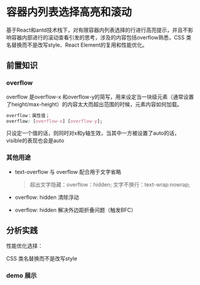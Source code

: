 # 容器内列表选择高亮和滚动

基于React和antd技术栈下，对有限容器内列表选择的行进行高亮提示，并且不影响容器内部进行的滚动查看引发的思考，涉及的内容包括overflow熟悉，CSS 类名替换而不是改写style、React Element的复用和性能优化。

## 前置知识

### overflow

overflow 是overflow-x 和overflow-y的简写，用来设定当一块级元素（通常设置了height/max-height）的内容太大而超出范围的时候，元素内容如何加载。

```css
overflow：属性值；
overflow: [overflow-x] [overflow-y];
```

只设定一个值的话，则同时对x和y轴生效，当其中一方被设置了auto的话，visible的表现也会是auto

### 其他用途

- text-overflow 与 overflow 配合用于文字省略

  > 超出文字隐藏：overflow：hidden;
  > 文字不换行：text-wrap:nowrap;

- overflow: hidden 清除浮动

- overflow: hidden 解决外边距折叠问题（触发BFC）

## 分析实践

性能优化选择：

CSS 类名替换而不是改写style

### demo 展示

